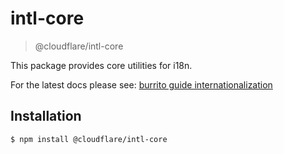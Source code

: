 # intl-core

> @cloudflare/intl-core

This package provides core utilities for i18n.

For the latest docs please see: [burrito guide internationalization](https://burrito.guide/docs/i18n)

## Installation

```sh
$ npm install @cloudflare/intl-core
```
